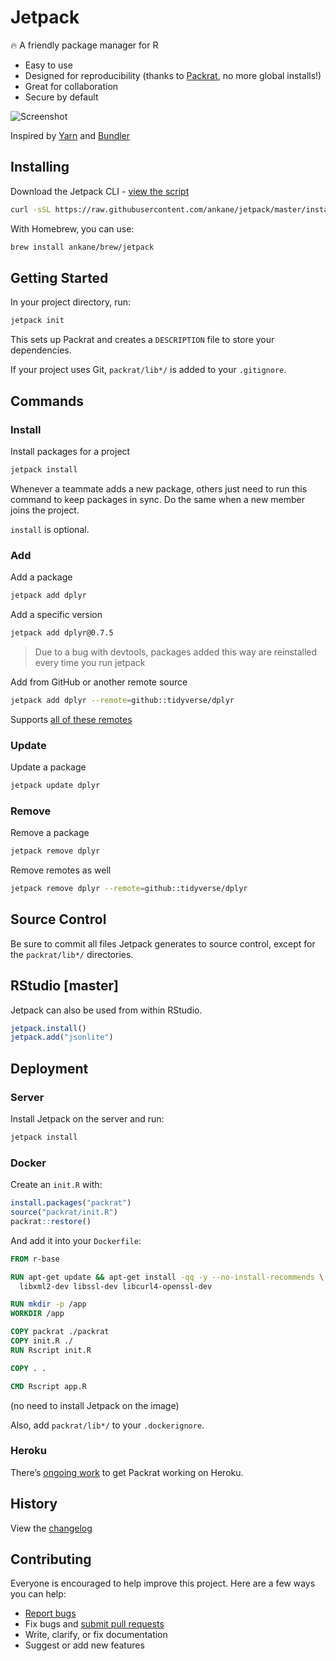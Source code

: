 # Jetpack

:fire: A friendly package manager for R

- Easy to use
- Designed for reproducibility (thanks to [Packrat](https://rstudio.github.io/packrat/), no more global installs!)
- Great for collaboration
- Secure by default

![Screenshot](https://gist.githubusercontent.com/ankane/b6988db2802aca68a589b31e41b44195/raw/62d228452da6c0a54330de33c6068da23d271996/console.gif)

Inspired by [Yarn](https://yarnpkg.com/) and [Bundler](https://bundler.io/)

## Installing

Download the Jetpack CLI - [view the script](https://raw.githubusercontent.com/ankane/jetpack/master/install.sh)

```sh
curl -sSL https://raw.githubusercontent.com/ankane/jetpack/master/install.sh | sh
```

With Homebrew, you can use:

```sh
brew install ankane/brew/jetpack
```

## Getting Started

In your project directory, run:

```sh
jetpack init
```

This sets up Packrat and creates a `DESCRIPTION` file to store your dependencies.

If your project uses Git, `packrat/lib*/` is added to your `.gitignore`.

## Commands

### Install

Install packages for a project

```sh
jetpack install
```

Whenever a teammate adds a new package, others just need to run this command to keep packages in sync. Do the same when a new member joins the project.

`install` is optional.

### Add

Add a package

```sh
jetpack add dplyr
```

Add a specific version

```sh
jetpack add dplyr@0.7.5
```

> Due to a bug with devtools, packages added this way are reinstalled every time you run jetpack

Add from GitHub or another remote source

```sh
jetpack add dplyr --remote=github::tidyverse/dplyr
```

Supports [all of these remotes](https://cran.r-project.org/web/packages/devtools/vignettes/dependencies.html)

### Update

Update a package

```sh
jetpack update dplyr
```

### Remove

Remove a package

```sh
jetpack remove dplyr
```

Remove remotes as well

```sh
jetpack remove dplyr --remote=github::tidyverse/dplyr
```

## Source Control

Be sure to commit all files Jetpack generates to source control, except for the `packrat/lib*/` directories.

## RStudio [master]

Jetpack can also be used from within RStudio.

```R
jetpack.install()
jetpack.add("jsonlite")
```

## Deployment

### Server

Install Jetpack on the server and run:

```sh
jetpack install
```

### Docker

Create an `init.R` with:

```R
install.packages("packrat")
source("packrat/init.R")
packrat::restore()
```

And add it into your `Dockerfile`:

```Dockerfile
FROM r-base

RUN apt-get update && apt-get install -qq -y --no-install-recommends \
  libxml2-dev libssl-dev libcurl4-openssl-dev

RUN mkdir -p /app
WORKDIR /app

COPY packrat ./packrat
COPY init.R ./
RUN Rscript init.R

COPY . .

CMD Rscript app.R
```

(no need to install Jetpack on the image)

Also, add `packrat/lib*/` to your `.dockerignore`.

### Heroku

There’s [ongoing work](https://github.com/virtualstaticvoid/heroku-buildpack-r/issues/110) to get Packrat working on Heroku.

## History

View the [changelog](https://github.com/ankane/jetpack/blob/master/NEWS.md)

## Contributing

Everyone is encouraged to help improve this project. Here are a few ways you can help:

- [Report bugs](https://github.com/ankane/jetpack/issues)
- Fix bugs and [submit pull requests](https://github.com/ankane/jetpack/pulls)
- Write, clarify, or fix documentation
- Suggest or add new features
